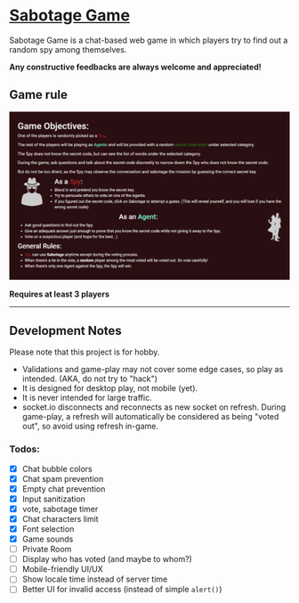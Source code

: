 # [Sabotage Game](sabotage-chat.herokuapp.com)

Sabotage Game is a chat-based web game in which players try to find out a random spy among themselves.

**Any constructive feedbacks are always welcome and appreciated!**

## Game rule

![rule](README_img/game_rule.png)

**Requires at least 3 players**

---

## Development Notes

Please note that this project is for hobby.

- Validations and game-play may not cover some edge cases, so play as intended. (AKA, do not try to "hack")
- It is designed for desktop play, not mobile (yet).
- It is never intended for large traffic.
- socket.io disconnects and reconnects as new socket on refresh. During game-play, a refresh will automatically be considered as being "voted out", so avoid using refresh in-game.

### Todos:

- [x] Chat bubble colors
- [x] Chat spam prevention
- [x] Empty chat prevention
- [x] Input sanitization
- [x] vote, sabotage timer
- [x] Chat characters limit
- [x] Font selection
- [x] Game sounds
- [ ] Private Room
- [ ] Display who has voted (and maybe to whom?)
- [ ] Mobile-friendly UI/UX
- [ ] Show locale time instead of server time
- [ ] Better UI for invalid access (instead of simple `alert()`)
